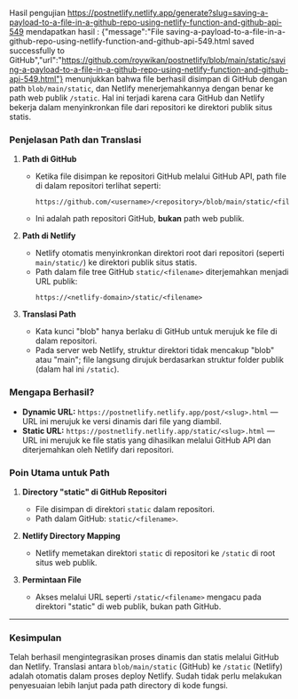 Hasil pengujian https://postnetlify.netlify.app/generate?slug=saving-a-payload-to-a-file-in-a-github-repo-using-netlify-function-and-github-api-549 
mendapatkan hasil : 
{"message":"File saving-a-payload-to-a-file-in-a-github-repo-using-netlify-function-and-github-api-549.html saved successfully to GitHub","url":"https://github.com/roywikan/postnetlify/blob/main/static/saving-a-payload-to-a-file-in-a-github-repo-using-netlify-function-and-github-api-549.html"}
menunjukkan bahwa file berhasil disimpan di GitHub dengan path `blob/main/static`, dan Netlify menerjemahkannya dengan benar ke path web publik `/static`. Hal ini terjadi karena cara GitHub dan Netlify bekerja dalam menyinkronkan file dari repositori ke direktori publik situs statis.

### **Penjelasan Path dan Translasi**

1. **Path di GitHub**
   - Ketika file disimpan ke repositori GitHub melalui GitHub API, path file di dalam repositori terlihat seperti:
     ```
     https://github.com/<username>/<repository>/blob/main/static/<filename>
     ```
   - Ini adalah path repositori GitHub, **bukan** path web publik.

2. **Path di Netlify**
   - Netlify otomatis menyinkronkan direktori root dari repositori (seperti `main/static/`) ke direktori publik situs statis.
   - Path dalam file tree GitHub `static/<filename>` diterjemahkan menjadi URL publik:
     ```
     https://<netlify-domain>/static/<filename>
     ```

3. **Translasi Path**
   - Kata kunci "blob" hanya berlaku di GitHub untuk merujuk ke file di dalam repositori.
   - Pada server web Netlify, struktur direktori tidak mencakup "blob" atau "main"; file langsung dirujuk berdasarkan struktur folder publik (dalam hal ini `/static`).

### **Mengapa Berhasil?**

- **Dynamic URL:** `https://postnetlify.netlify.app/post/<slug>.html` — URL ini merujuk ke versi dinamis dari file yang diambil.
- **Static URL:** `https://postnetlify.netlify.app/static/<slug>.html` — URL ini merujuk ke file statis yang dihasilkan melalui GitHub API dan diterjemahkan oleh Netlify dari repositori.

### **Poin Utama untuk Path**

1. **Directory "static" di GitHub Repositori**
   - File disimpan di direktori `static` dalam repositori.
   - Path dalam GitHub: `static/<filename>`.

2. **Netlify Directory Mapping**
   - Netlify memetakan direktori `static` di repositori ke `/static` di root situs web publik.

3. **Permintaan File**
   - Akses melalui URL seperti `/static/<filename>` mengacu pada direktori "static" di web publik, bukan path GitHub.

---

### **Kesimpulan**

Telah berhasil mengintegrasikan proses dinamis dan statis melalui GitHub dan Netlify. Translasi antara `blob/main/static` (GitHub) ke `/static` (Netlify) adalah otomatis dalam proses deploy Netlify. Sudah tidak perlu melakukan penyesuaian lebih lanjut pada path directory di kode fungsi.

